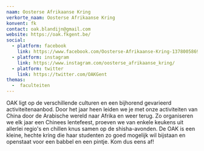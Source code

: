 ```yaml
---
naam: Oosterse Afrikaanse Kring
verkorte_naam: Oosterse Afrikaanse Kring
konvent: fk
contact: oak.blandijn@gmail.com
website: https://oak.fkgent.be/
social:
  - platform: facebook
    link: https://www.facebook.com/Oosterse-Afrikaanse-Kring-1378005869118376/
  - platform: instagram
    link: https://www.instagram.com/oosterse_afrikaanse_kring/
  - platform: twitter
    link: https://twitter.com/OAKGent
themas:
  -  faculteiten
---
```


OAK ligt op de verschillende culturen en een bijhorend gevarieerd activiteitenaanbod. Door het jaar heen leiden we je met onze activiteiten van China door de Arabische wereld naar Afrika en weer terug. Zo organiseren we elk jaar een Chinees lentefeest, proeven we van enkele keukens uit allerlei regio's en chillen knus samen op de shisha-avonden.
De OAK is een kleine, hechte kring die haar studenten zo goed mogelijk wil bijstaan en openstaat voor een babbel en een pintje.
Kom dus eens af! 
